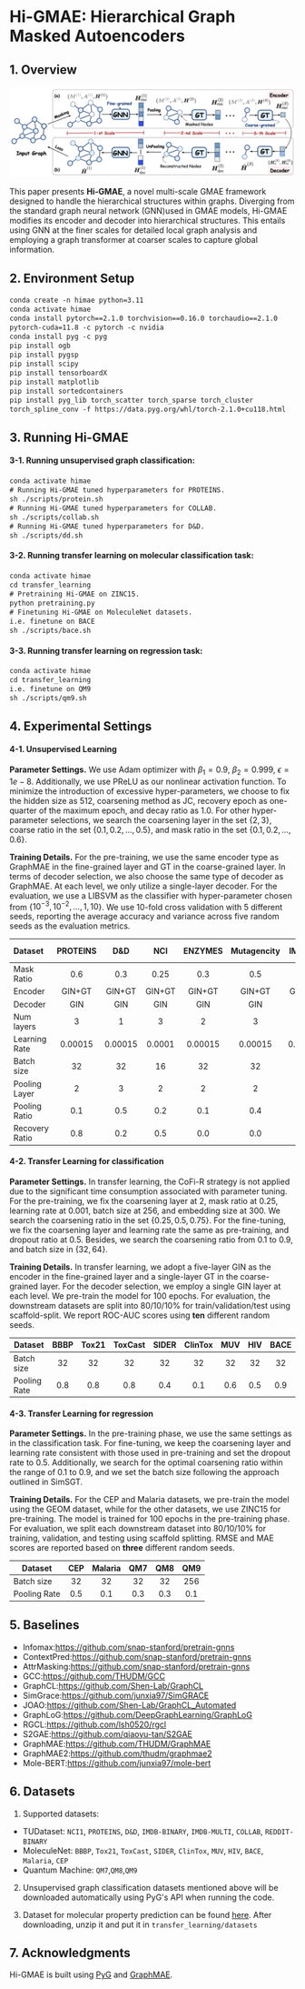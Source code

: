 # Hi-GMAE: Hierarchical Graph Masked Autoencoders

## 1. Overview

![image](./imgs/image.png)

This paper presents **Hi-GMAE**, a novel multi-scale GMAE framework designed to handle the hierarchical structures within graphs.  Diverging from the standard graph neural network (GNN)used in GMAE models, Hi-GMAE modifies its encoder and decoder into hierarchical structures. This entails using GNN at the finer scales for detailed local graph analysis and employing a graph transformer at coarser scales to capture global information. 

## 2. Environment Setup

```
conda create -n himae python=3.11
conda activate himae
conda install pytorch==2.1.0 torchvision==0.16.0 torchaudio==2.1.0 pytorch-cuda=11.8 -c pytorch -c nvidia
conda install pyg -c pyg
pip install ogb
pip install pygsp
pip install scipy
pip install tensorboardX
pip install matplotlib
pip install sortedcontainers
pip install pyg_lib torch_scatter torch_sparse torch_cluster torch_spline_conv -f https://data.pyg.org/whl/torch-2.1.0+cu118.html
```

## 3. Running Hi-GMAE

#### 3-1. Running unsupervised graph classification:

```
conda activate himae
# Running Hi-GMAE tuned hyperparameters for PROTEINS.
sh ./scripts/protein.sh 
# Running Hi-GMAE tuned hyperparameters for COLLAB.
sh ./scripts/collab.sh 
# Running Hi-GMAE tuned hyperparameters for D&D.
sh ./scripts/dd.sh 
```

#### 3-2. Running transfer learning on molecular classification task:

```
conda activate himae
cd transfer_learning
# Pretraining Hi-GMAE on ZINC15.
python pretraining.py
# Finetuning Hi-GMAE on MoleculeNet datasets.
i.e. finetune on BACE
sh ./scripts/bace.sh
```

#### 3-3. Running transfer learning on regression task:

```
conda activate himae
cd transfer_learning
i.e. finetune on QM9
sh ./scripts/qm9.sh
```


## 4. Experimental Settings

#### 4-1. Unsupervised Learning

**Parameter Settings.**  We use Adam optimizer with $\beta_1 = 0.9$, $\beta_2 = 0.999$, $\epsilon = 1e-8$. Additionally, we use PReLU as our nonlinear activation function. To minimize the introduction of excessive hyper-parameters, we choose to fix the hidden size as 512, coarsening method as JC, recovery epoch as one-quarter of the maximum epoch, and decay ratio as 1.0. For other hyper-parameter selections, we search the coarsening layer in the set $\{2, 3\}$, coarse ratio in the set $\{0.1, 0.2,..., 0.5\}$, and mask ratio in the set $\{0.1, 0.2,..., 0.6\}$.

**Training Details.**   For the pre-training, we use the same encoder type as GraphMAE in the fine-grained layer and GT in the coarse-grained layer. In terms of decoder selection, we also choose the same type of decoder as GraphMAE. At each level, we only utilize a single-layer decoder. For the evaluation, we use a LIBSVM as the classifier with hyper-parameter chosen from \{$10^{-3}, 10^{-2}, ..., 1, 10$​\}. We use 10-fold cross validation with 5 different seeds, reporting the average accuracy and variance across five random seeds as the evaluation metrics.

| Dataset        | PROTEINS |   D&D   |  NCI   | ENZYMES | Mutagencity | IMDB-B  | IMDB-M  | COLLAB  | RDT-B  |
| :------------- | :------: | :-----: | :----: | :-----: | :---------: | :-----: | :-----: | :-----: | :----: |
| Mask Ratio     |   0.6    |   0.3   |  0.25  |   0.3   |     0.5     |   0.3   |   0.3   |   0.5   |  0.6   |
| Encoder        |  GIN+GT  | GIN+GT  | GIN+GT | GIN+GT  |   GIN+GT    | GIN+GT  | GIN+GT  | GIN+GT  | GCN+GT |
| Decoder        |   GIN    |   GIN   |  GIN   |   GIN   |     GIN     |   GIN   |   GIN   |   GIN   |  GCN   |
| Num layers     |    3     |    1    |   3    |    2    |      3      |    1    |    1    |    1    |   2    |
| Learning Rate  | 0.00015  | 0.00015 | 0.0001 | 0.00015 |   0.00015   | 0.00015 | 0.00015 | 0.00015 | 0.006  |
| Batch size     |    32    |   32    |   16   |   32    |     32      |   32    |   32    |   32    |   8    |
| Pooling Layer  |    2     |    3    |   2    |    2    |      2      |    2    |    3    |    2    |   3    |
| Pooling Ratio  |   0.1    |   0.5   |  0.2   |   0.1   |     0.4     |   0.3   |  0.25   |   0.4   |  0.2   |
| Recovery Ratio |   0.8    |   0.2   |  0.5   |   0.0   |     0.0     |   0.0   |   0.0   |   0.0   |  0.7   |

#### 4-2. Transfer Learning for classification

**Parameter Settings.**  In transfer learning, the CoFi-R strategy is not applied due to the significant time consumption associated with parameter tuning. For the pre-training, we fix the coarsening layer at 2, mask ratio at 0.25, learning rate at 0.001, batch size at 256, and embedding size at 300. We search the coarsening ratio in the set $\{0.25, 0.5, 0.75\}$. For the fine-tuning, we fix the coarsening layer and learning rate the same as pre-training, and dropout ratio at 0.5. Besides, we search the coarsening ratio from 0.1 to 0.9, and batch size in $\{32, 64\}$.

**Training Details.**  In transfer learning, we adopt a five-layer GIN as the encoder in the fine-grained layer and a single-layer GT in the coarse-grained layer. For the decoder selection, we employ a single GIN layer at each level. We pre-train the model for 100 epochs. For evaluation, the downstream datasets are split into 80/10/10% for train/validation/test using scaffold-split. We report ROC-AUC scores using **ten** different random seeds.

| Dataset      | BBBP | Tox21 | ToxCast | SIDER | ClinTox | MUV  | HIV  | BACE |
| ------------ | :--: | :---: | :-----: | :---: | :-----: | :--: | :--: | :--: |
| Batch size   |  32  |  32   |   32    |  32   |   32    |  32  |  32  |  32  |
| Pooling Rate | 0.8  |  0.8  |   0.8   |  0.4  |   0.1   | 0.6  | 0.5  | 0.9  |

#### 4-3. Transfer Learning for regression

**Parameter Settings.** In the pre-training phase, we use the same settings as in the classification task. For fine-tuning, we keep the coarsening layer and learning rate consistent with those used in pre-training and set the dropout rate to 0.5. Additionally, we search for the optimal coarsening ratio within the range of 0.1 to 0.9, and we set the batch size following the approach outlined in SimSGT.

**Training Details.**  For the CEP and Malaria datasets, we pre-train the model using the GEOM dataset, while for the other datasets, we use ZINC15 for pre-training. The model is trained for 100 epochs in the pre-training phase. For evaluation, we split each downstream dataset into 80/10/10% for training, validation, and testing using scaffold splitting. RMSE and MAE scores are reported based on **three** different random seeds.

| Dataset      | CEP  | Malaria | QM7  | QM8  | QM9  |
| ------------ | :--: | :-----: | :--: | :--: | :--: |
| Batch size   |  32  |   32    |  32  |  32  | 256  |
| Pooling Rate | 0.5  |   0.1   | 0.3  | 0.3  | 0.1  |




## 5. Baselines

- Infomax:https://github.com/snap-stanford/pretrain-gnns
- ContextPred:https://github.com/snap-stanford/pretrain-gnns                                            
- AttrMasking:https://github.com/snap-stanford/pretrain-gnns
- GCC:https://github.com/THUDM/GCC
- GraphCL:https://github.com/Shen-Lab/GraphCL
- SimGrace:https://github.com/junxia97/SimGRACE
- JOAO:https://github.com/Shen-Lab/GraphCL_Automated  
- GraphLoG:https://github.com/DeepGraphLearning/GraphLoG
- RGCL:https://github.com/lsh0520/rgcl
- S2GAE:https://github.com/qiaoyu-tan/S2GAE
- GraphMAE:https://github.com/THUDM/GraphMAE
- GraphMAE2:https://github.com/thudm/graphmae2
- Mole-BERT:https://github.com/junxia97/mole-bert


## 6. Datasets

1. Supported datasets:

- TUDataset: `NCI1`, `PROTEINS`, `D&D`, `IMDB-BINARY`, `IMDB-MULTI`, `COLLAB`, `REDDIT-BINARY`
- MoleculeNet: `BBBP`, `Tox21`, `ToxCast`, `SIDER`, `ClinTox`, `MUV`, `HIV`, `BACE`, `Malaria`, `CEP`
- Quantum Machine: `QM7`,`QM8`,`QM9`

2. Unsupervised graph classification datasets mentioned above will be downloaded automatically using PyG's API when running the code.

3. Dataset for molecular property prediction can be found [here](https://snap.stanford.edu/gnn-pretrain/data/chem_dataset.zip). After downloading, unzip it and put it in `transfer_learning/datasets`


## 7. Acknowledgments

Hi-GMAE is built using [PyG](https://www.pyg.org/) and [GraphMAE](https://github.com/THUDM/GraphMAE/tree/main). 


